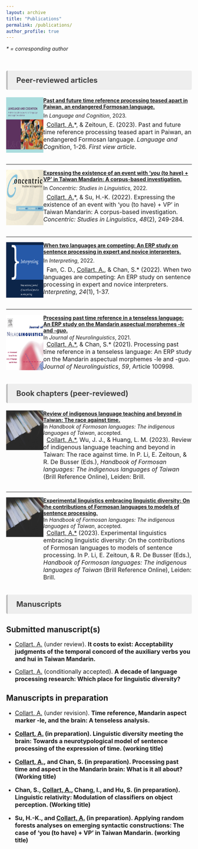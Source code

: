 ```yaml
---
layout: archive
title: "Publications"
permalink: /publications/
author_profile: true
---
```


<i>* = corresponding author</i>

<style>
.item1 { grid-area: Image; }
.item2 { grid-area: Article; }
.item3 { grid-area: Venue; }
.item4 { grid-area: Citation; }

.grid-container {
  display: grid;
  grid-template-areas:
    'Image Article'
    'Image Venue'
    'Image Citation';
  grid-template-columns: 20% auto;
}


</style>
<br>
<p style="background-color:#eeeeee; color: #404040; border-left: solid #bcbcbc 4px; border-radius: 4px; padding:0.7em; font-size:20px"><b> &nbsp;&nbsp;Peer-reviewed articles</b></p>

<!-- Article 4 -->
<div class="grid-container">
  <div class="item1"><img align="left" width="150" height="150" src="./../images/LanguageAndCognition_Journal2.png" style="padding-right: 10px"/></div>
  <div class="item2">
  <a href="https://www.cambridge.org/core/journals/language-and-cognition/article/past-and-future-time-reference-processing-teased-apart-in-paiwan-an-endangered-formosan-language/2816D5906BF51FF82847E87E5D7A93D1" target="_blank">
<b>Past and future time reference processing teased apart in Paiwan, an endangered Formosan language.</b>
</a>
</div>
  <div class="item3" style="padding-top:1px">In <i>Language and Cognition</i>, 2023.</div>
  <div class="item4" style="font-size:16px"><i class="fa fa-quote-left" aria-hidden="true"></i>&nbsp;&nbsp;<u>Collart, A.</u>*, & Zeitoun, E. (2023). Past and future time reference processing teased apart in Paiwan, an endangered Formosan language. <i>Language and Cognition</i>, 1-26. <i>First view article</i>.</div>  
</div>
<br>

---

<!-- Article 3 -->
<div class="grid-container">
  <div class="item1"><img align="left" width="150" height="150" src="./../images/Concentric_48_2.png" style="padding-right: 10px"/></div>
  <div class="item2">
  <a href="https://doi.org/10.1075/consl.21046.col" target="_blank">
<b>Expressing the existence of an event with ‘<i>you</i> (to have) + VP’ in Taiwan Mandarin: A corpus-based investigation.</b>
</a>
</div>
  <div class="item3" style="padding-top:1px">In <i>Concentric: Studies in Linguistics</i>, 2022.</div>
  <div class="item4" style="font-size:16px"><i class="fa fa-quote-left" aria-hidden="true"></i>&nbsp;&nbsp;<u>Collart, A.</u>*, & Su, H.-K. (2022). Expressing the existence of an event with ‘you (to have) + VP’ in Taiwan Mandarin: A corpus-based investigation. <i>Concentric: Studies in Linguistics</i>, <i>48</i>(2), 249-284.</div>  
</div>
<br>

---

<!-- Article 2 -->
<div class="grid-container">
  <div class="item1"><img align="left" width="150" height="150" src="./../images/Interpreting.png" style="padding-right: 10px"/></div>
  <div class="item2">
  <a href="https://doi.org/10.1075/intp.00069.fan" target="_blank">
<b>When two languages are competing: An ERP study on sentence processing in expert and novice interpreters.</b>
</a>
</div>
  <div class="item3" style="padding-top:1px">In <i>Interpreting</i>, 2022.</div>
  <div class="item4" style="font-size:16px"><i class="fa fa-quote-left" aria-hidden="true"></i>&nbsp;&nbsp;Fan, C. D., <u>Collart, A.</u>, & Chan, S.* (2022). When two languages are competing: An ERP study on sentence processing in expert and novice interpreters. <i>Interpreting</i>, <i>24</i>(1), 1-37.</div>  
</div>
<br>

---

<!-- Article 1 -->
<div class="grid-container">
  <div class="item1"><img align="left" width="150" height="150" src="./../images/JNL.jpg" style="padding-right: 10px"/></div>
  <div class="item2">
  <a href="https://doi.org/10.1016/j.jneuroling.2021.100998" target="_blank">
<b>Processing past time reference in a tenseless language: An ERP study on the Mandarin aspectual morphemes <i>-le</i> and <i>-guo</i>.</b>
</a>
</div>
  <div class="item3" style="padding-top:1px">In <i>Journal of Neurolinguistics</i>, 2021.</div>
  <div class="item4" style="font-size:16px"><i class="fa fa-quote-left" aria-hidden="true"></i>&nbsp;&nbsp;<u>Collart, A.*</u>, & Chan, S.* (2021). Processing past time reference in a tenseless language: An ERP study on the Mandarin aspectual morphemes -le and -guo. <i>Journal of Neurolinguistics</i>, <i>59</i>, Article 100998.</div>  
</div>
<br>
<p style="background-color:#eeeeee; color: #404040; border-left: solid #bcbcbc 4px; border-radius: 4px; padding:0.7em; font-size:20px"><b> &nbsp;&nbsp;Book chapters (peer-reviewed)</b></p>

<!-- Chapter 2 -->
<div class="grid-container">
  <div class="item1"><img align="left" width="150" height="107" src="./../images/Book_chapter.jpg" style="padding-right: 10px"/></div>
  <div class="item2">
  <a href="https://referenceworks.brillonline.com/entries/handbook-of-formosan-languages-the-indigenous-languages-of-taiwan/40-review-of-indigenous-language-teaching-and-beyond-in-taiwan-a-race-against-time-COM_204030" target="_blank">
<b>Review of indigenous language teaching and beyond in Taiwan: The race against time.</b>
</a>
</div>
  <div class="item3" style="padding-top:1px">In <i>Handbook of Formosan languages: The indigenous languages of Taiwan</i>, accepted.</div>
  <div class="item4" style="font-size:16px"><i class="fa fa-quote-left" aria-hidden="true"></i>&nbsp;&nbsp;<u>Collart, A.*</u>, Wu, J. J., & Huang, L. M. (2023). Review of indigenous language teaching and beyond in Taiwan: The race against time. In P. Li, E. Zeitoun, & R. De Busser (Eds.), <i>Handbook of Formosan languages: The indigenous languages of Taiwan</i> (Brill Reference Online), Leiden: Brill.</div>  
</div>
<br>

---

<!-- Chapter 1 -->
<div class="grid-container">
  <div class="item1"><img align="left" width="150" height="107" src="./../images/Book_chapter.jpg" style="padding-right: 10px"/></div>
  <div class="item2">
  <a href="https://referenceworks.brillonline.com/entries/handbook-of-formosan-languages-the-indigenous-languages-of-taiwan/29-experimental-linguistics-embracing-linguistic-diversity-on-the-contributions-of-formosan-languages-to-models-of-sentence-processing-COM_202230" target="_blank">
<b>Experimental linguistics embracing linguistic diversity: On the contributions of Formosan languages to models of sentence processing.</b>
</a>
</div>
  <div class="item3" style="padding-top:1px">In <i>Handbook of Formosan languages: The indigenous languages of Taiwan</i>, accepted.</div>
  <div class="item4" style="font-size:16px"><i class="fa fa-quote-left" aria-hidden="true"></i>&nbsp;&nbsp;<u>Collart, A.*</u> (2023). Experimental linguistics embracing linguistic diversity: On the contributions of Formosan languages to models of sentence processing. In P. Li, E. Zeitoun, & R. De Busser (Eds.), <i>Handbook of Formosan languages: The indigenous languages of Taiwan</i> (Brill Reference Online), Leiden: Brill.</div>  
</div>
<br>
<p style="background-color:#eeeeee; color: #404040; border-left: solid #bcbcbc 4px; border-radius: 4px; padding:0.7em; font-size:20px"><b> &nbsp;&nbsp;Manuscripts</b></p>

## Submitted manuscript(s)
* <font size="3"><ins>Collart, A.</ins> (under review). <b>It costs to exist: Acceptability judgments of the temporal concord of the auxiliary verbs you and hui in Taiwan Mandarin.</b></font>

* <font size="3"><ins>Collart, A.</ins> (conditionally accepted). <b>A decade of language processing research: Which place for linguistic diversity?</b></font>

## Manuscripts in preparation
* <font size="3"><ins>Collart, A.</ins> (under revision). <b>Time reference, Mandarin aspect marker -le, and the brain: A tenseless analysis.

* <font size="3"><ins>Collart, A.</ins> (in preparation). <b>Linguistic diversity meeting the brain: Towards a neurotypological model of sentence processing of the expression of time.</b> (working title)</font>

* <font size="3"><ins>Collart, A.</ins>, and Chan, S. (in preparation). <b>Processing past time and aspect in the Mandarin brain: What is it all about?</b> (Working title)</font>

* <font size="3">Chan, S., <ins>Collart, A.</ins>, Chang, I., and Hu, S. (in preparation). <b>Linguistic relativity: Modulation of classifiers on object perception.</b> (Working title)</font>

* <font size="3">Su, H.-K., and <ins>Collart, A.</ins> (in preparation). <b>Applying random forests analyses on emerging syntactic constructions: The case of ‘you (to have) + VP’ in Taiwan Mandarin.</b> (working title)</font>
